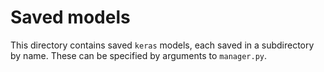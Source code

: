 # Saved models

This directory contains saved `keras` models, each saved in a subdirectory by name. These can be specified by arguments to `manager.py`.